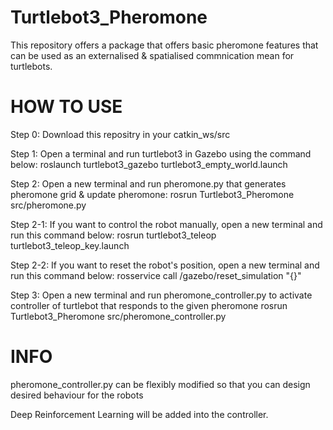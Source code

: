 # Turtlebot3_Pheromone
This repository offers a package that offers basic pheromone features that can be used as an externalised &amp; spatialised commnication mean for turtlebots.

# HOW TO USE

Step 0: Download this repositry in your catkin_ws/src


Step 1: Open a terminal and run turtlebot3 in Gazebo using the command below:
roslaunch turtlebot3_gazebo turtlebot3_empty_world.launch

Step 2: Open a new terminal and run pheromone.py that generates pheromone grid & update pheromone:
rosrun Turtlebot3_Pheromone src/pheromone.py

Step 2-1: If you want to control the robot manually, open a new terminal and run this command below:
rosrun turtlebot3_teleop turtlebot3_teleop_key.launch

Step 2-2: If you want to reset the robot's position, open a new terminal and run this command below:
rosservice call /gazebo/reset_simulation "{}"

Step 3: Open a new terminal and run pheromone_controller.py to activate controller of turtlebot that responds to the given pheromone
rosrun Turtlebot3_Pheromone src/pheromone_controller.py

# INFO

pheromone_controller.py can be flexibly modified so that you can design desired behaviour for the robots

Deep Reinforcement Learning will be added into the controller.

